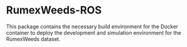 # RumexWeeds-ROS
This package contains the necessary build environment for the Docker container to deploy the development and simulation environment for the RumexWeeds dataset.
